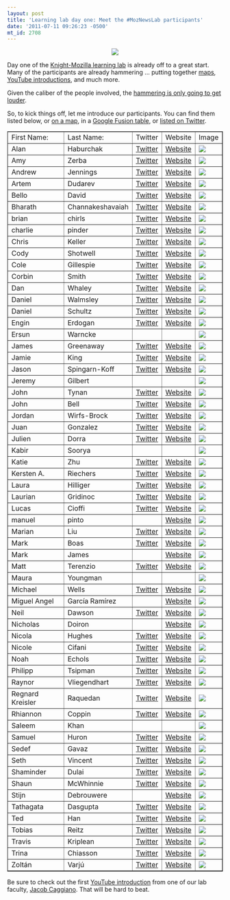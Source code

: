 ```yaml
---
layout: post
title: 'Learning lab day one: Meet the #MozNewsLab participants'
date: '2011-07-11 09:26:23 -0500'
mt_id: 2708
---
```

<div align="center"><img src="http://farm7.static.flickr.com/6143/5926039517_450a8cd69f_o.jpg" /></div>

Day one of the [Knight-Mozilla learning lab](http://p2pu.org/en/groups/knight-mozilla-learning-lab/) is already off to a great start. Many of the participants are already hammering ... putting together [maps](https://twitter.com/#!/Tathagata/status/90241350812966912), [YouTube introductions](http://www.youtube.com/watch?v=Yet8ZJWFQMs), and much more.

Given the caliber of the people involved, the [hammering is only going to get louder](http://search.twitter.com/search?q=&tag=MozNewsLab).

So, to kick things off, let me introduce our participants. You can find them listed below, or [on a map](http://0fe5189b.dotcloud.com/), in a [Google Fusion table](http://www.google.com/fusiontables/DataSource?snapid=S221680_8F8), or [listed on Twitter](http://ps.ht/qXpqI4).

<table border="1" width="100%">
  <tr>
    <td>First Name:</td>
    <td>Last Name:</td>
    <td>Twitter</td>
    <td>Website</td>
    <td>Image</td>
  </tr>
  <tr>
    <td>Alan</td>
    <td>Haburchak</td>
    <td><a href='http://twitter.com/ahaburchak'>Twitter</a></td>
    <td><a href='http://alanhaburchak.com'>Website</a></td>
    <td><img src='http://src.sencha.io/60/https://donate.mozilla.org/page/file/51c7d516c2dcc2e71b_2gm6b957a.jpg' /></td>
  </tr>
  <tr>
    <td>Amy</td>
    <td>Zerba</td>
    <td><a href='http://twitter.com/amyzerba'>Twitter</a></td>
    <td><a href='http://www.amyzerba.com'>Website</a></td>
    <td><img src='http://src.sencha.io/60/https://donate.mozilla.org/page/file/0cdc9ae76fe7bfffca_vdm6iyxys.jpg' /></td>
  </tr>
  <tr>
    <td>Andrew</td>
    <td>Jennings</td>
    <td><a href='http://twitter.com/'>Twitter</a></td>
    <td><a href='http://'>Website</a></td>
    <td><img src='http://src.sencha.io/60/https://donate.mozilla.org/page/file/eceedf09405cb2783a_xbqmv2s4b.jpg' /></td>
  </tr>
  <tr>
    <td>Artem</td>
    <td>Dudarev</td>
    <td><a href='http://twitter.com/dudarev'>Twitter</a></td>
    <td><a href='http://dudarev.com/blog'>Website</a></td>
    <td><img src='http://src.sencha.io/60/https://donate.mozilla.org/page/-/mojo/artem.JPG' /></td>
  </tr>
  <tr>
    <td>Bello</td>
    <td>David</td>
    <td><a href='http://twitter.com/dhbello'>Twitter</a></td>
    <td><a href='http://dhbello.wordpress.com/'>Website</a></td>
    <td><img src='http://src.sencha.io/60/https://donate.mozilla.org/page/-/mojo/dave%20bello%20landino%20pic.jpg' /></td>
  </tr>
  <tr>
    <td>Bharath</td>
    <td>Channakeshavaiah</td>
    <td><a href='http://twitter.com/bharath_keshav'>Twitter</a></td>
    <td><a href='http://www.bharathkeshav.me'>Website</a></td>
    <td><img src='http://src.sencha.io/60/https://donate.mozilla.org/page/file/ca5f99c929d01ad69d_ebm6bhd34.jpg' /></td>
  </tr>
  <tr>
    <td>brian</td>
    <td>chirls</td>
    <td><a href='http://twitter.com/bchirls'>Twitter</a></td>
    <td><a href='http://chirls.com'>Website</a></td>
    <td><img src='http://src.sencha.io/60/http://chirls.com/wp-content/uploads/2007/11/brian_camera_sm.jpg' /></td>
  </tr>
  <tr>
    <td>charlie</td>
    <td>pinder</td>
    <td><a href='http://twitter.com/pindec'>Twitter</a></td>
    <td><a href='http://pindec.co.uk'>Website</a></td>
    <td><img src='http://src.sencha.io/60/https://donate.mozilla.org/page/file/24019fafaa74f84b9f_1q6mvyaoa.jpg' /></td>
  </tr>
  <tr>
    <td>Chris</td>
    <td>Keller</td>
    <td><a href='http://twitter.com/chrislkeller'>Twitter</a></td>
    <td><a href='http://www.chrislkeller.com/'>Website</a></td>
    <td><img src='http://src.sencha.io/60/https://donate.mozilla.org/page/file/10646ef5cadcd1dc10_gfm6bngb4.jpg' /></td>
  </tr>
  <tr>
    <td>Cody</td>
    <td>Shotwell</td>
    <td><a href='http://twitter.com/codyshotwell'>Twitter</a></td>
    <td><a href='http://codyshotwell.com'>Website</a></td>
    <td><img src='http://src.sencha.io/60/https://donate.mozilla.org/page/file/3b3734b58a74d813f1_4cm6bxw5h.jpg' /></td>
  </tr>
  <tr>
    <td>Cole</td>
    <td>Gillespie</td>
    <td><a href='http://twitter.com/theCole'>Twitter</a></td>
    <td><a href='http://blog.colegillespie.com'>Website</a></td>
    <td><img src='http://src.sencha.io/60/https://donate.mozilla.org/page/file/8a600b7e9ded05fd99_v6wsmv66q.jpg' /></td>
  </tr>
  <tr>
    <td>Corbin</td>
    <td>Smith</td>
    <td><a href='http://twitter.com/corbinsmith'>Twitter</a></td>
    <td><a href='http://www.corbinsmith.ca'>Website</a></td>
    <td><img src='http://src.sencha.io/60/https://donate.mozilla.org/page/file/a1b123f373852e7648_6v68mvft2.jpg' /></td>
  </tr>
  <tr>
    <td>Dan</td>
    <td>Whaley</td>
    <td><a href='http://twitter.com/dwhly'>Twitter</a></td>
    <td><a href='http://hypothes.is'>Website</a></td>
    <td><img src='http://src.sencha.io/60/https://donate.mozilla.org/page/file/88f8fc78bc97a102e4_7u2cmvnk6.jpg' /></td>
  </tr>
  <tr>
    <td>Daniel</td>
    <td>Walmsley</td>
    <td><a href='http://twitter.com/danwalmsley'>Twitter</a></td>
    <td><a href='http://danwalmsley.com'>Website</a></td>
    <td><img src='http://src.sencha.io/60/https://donate.mozilla.org/page/file/cdbfdd36711eab7004_04p6mv6a3.jpg' /></td>
  </tr>
  <tr>
    <td>Daniel</td>
    <td>Schultz</td>
    <td><a href='http://twitter.com/slifty'>Twitter</a></td>
    <td><a href='http://www.slifty.com'>Website</a></td>
    <td><img src='http://src.sencha.io/60/https://donate.mozilla.org/page/file/c976990c7caf67c093_2sumvyhzw.jpg' /></td>
  </tr>
  <tr>
    <td>Engin</td>
    <td>Erdogan</td>
    <td><a href='http://twitter.com/erdogan'>Twitter</a></td>
    <td><a href='http://engin-erdogan.com'>Website</a></td>
    <td><img src='http://src.sencha.io/60/https://donate.mozilla.org/page/file/08e314ab5967c1f646_bzm6bhuwo.jpg' /></td>
  </tr>
  <tr>
    <td>Ersun</td>
    <td>Warncke</td>
    <td>&nbsp;</td>
    <td>&nbsp;</td>
    <td><img src='http://src.sencha.io/60/http://www.gravatar.com/avatar/00000000000000000000000000000000?d=mm' /></td>
  </tr>
  <tr>
    <td>James</td>
    <td>Greenaway</td>
    <td><a href='http://twitter.com/jvgreenaway'>Twitter</a></td>
    <td><a href='http://'>Website</a></td>
    <td><img src='http://src.sencha.io/60/https://si0.twimg.com/profile_images/1155714053/photo.jpeg' /></td>
  </tr>
  <tr>
    <td>Jamie</td>
    <td>King</td>
    <td><a href='http://twitter.com/jamie_jk'>Twitter</a></td>
    <td><a href='http://vodo.net'>Website</a></td>
    <td><img src='http://src.sencha.io/60/https://donate.mozilla.org/page/file/689a941d9994732b0c_519rmv9kb.jpg' /></td>
  </tr>
  <tr>
    <td>Jason</td>
    <td>Spingarn-Koff</td>
    <td><a href='http://twitter.com/Life2pointO'>Twitter</a></td>
    <td><a href='http://jskoff.com'>Website</a></td>
    <td><img src='http://src.sencha.io/60/https://donate.mozilla.org/page/-/mojo/Jason%20Spingarn-Koff.jpg' /></td>
  </tr>
  <tr>
    <td>Jeremy</td>
    <td>Gilbert</td>
    <td>&nbsp;</td>
    <td>&nbsp;</td>
    <td><img src='http://src.sencha.io/60/http://www.gravatar.com/avatar/00000000000000000000000000000000?d=mm' /></td>
  </tr>
  <tr>
    <td>John</td>
    <td>Tynan</td>
    <td><a href='http://twitter.com/johntynan'>Twitter</a></td>
    <td><a href='http://opensourcebroadcasting.blogspot.com/'>Website</a></td>
    <td><img src='http://src.sencha.io/60/https://donate.mozilla.org/page/-/mojo/tynan_john.jpg' /></td>
  </tr>
  <tr>
    <td>John</td>
    <td>Bell</td>
    <td><a href='http://twitter.com/nmdjohn'>Twitter</a></td>
    <td><a href='http://www.nmdjohn.com/'>Website</a></td>
    <td><img src='http://src.sencha.io/60/https://donate.mozilla.org/page/-/mojo/bell_john.jpg' /></td>
  </tr>
  <tr>
    <td>Jordan</td>
    <td>Wirfs-Brock</td>
    <td><a href='http://twitter.com/jordanwb'>Twitter</a></td>
    <td><a href='http://jordanwb.com'>Website</a></td>
    <td><img src='http://src.sencha.io/60/https://donate.mozilla.org/page/-/mojo/Jordan%20WB_headshot.jpg' /></td>
  </tr>
  <tr>
    <td>Juan</td>
    <td>Gonzalez</td>
    <td><a href='http://twitter.com/globalculture'>Twitter</a></td>
    <td><a href='http://tribal.mx/'>Website</a></td>
    <td><img src='http://src.sencha.io/60/https://donate.mozilla.org/page/file/a55740977795afa3a1_80umv263u.jpg' /></td>
  </tr>
  <tr>
    <td>Julien</td>
    <td>Dorra</td>
    <td><a href='http://twitter.com/juliendorra'>Twitter</a></td>
    <td><a href='http://juliendorra.com'>Website</a></td>
    <td><img src='http://src.sencha.io/60/https://donate.mozilla.org/page/file/8c1a5d7b5a0623e9d8_7p5kmvqh0.jpg' /></td>
  </tr>
  <tr>
    <td>Kabir</td>
    <td>Soorya</td>
    <td>&nbsp;</td>
    <td>&nbsp;</td>
    <td><img src='http://src.sencha.io/60/http://www.gravatar.com/avatar/00000000000000000000000000000000?d=mm' /></td>
  </tr>
  <tr>
    <td>Katie</td>
    <td>Zhu</td>
    <td><a href='http://twitter.com/kzhu91'>Twitter</a></td>
    <td><a href='http://blog.k-zhu.com'>Website</a></td>
    <td><img src='http://src.sencha.io/60/http://www.gravatar.com/avatar/00000000000000000000000000000000?d=mm' /></td>
  </tr>
  <tr>
    <td>Kersten A.</td>
    <td>Riechers</td>
    <td><a href='http://twitter.com/dasKerst'>Twitter</a></td>
    <td><a href='http://corrigo.org'>Website</a></td>
    <td><img src='http://src.sencha.io/60/https://donate.mozilla.org/page/file/312d9866f81faf94cb_x4lmv2vqw.jpg' /></td>
  </tr>
  <tr>
    <td>Laura</td>
    <td>Hilliger</td>
    <td><a href='http://twitter.com/epilepticrabbit'>Twitter</a></td>
    <td><a href='http://www.zythepsary.com'>Website</a></td>
    <td><img src='http://src.sencha.io/60/https://donate.mozilla.org/page/file/7f63b2e9bf1757da83_gxm6bx1t1.jpg' /></td>
  </tr>
  <tr>
    <td>Laurian</td>
    <td>Gridinoc</td>
    <td><a href='http://twitter.com/gridinoc'>Twitter</a></td>
    <td><a href='http://gridinoc.name/blog/'>Website</a></td>
    <td><img src='http://src.sencha.io/60/https://donate.mozilla.org/page/file/cc171d34a56556054b_utkmvyuw3.jpg' /></td>
  </tr>
  <tr>
    <td>Lucas</td>
    <td>Cioffi</td>
    <td><a href='http://twitter.com/athenabridge'>Twitter</a></td>
    <td><a href='http://onlinetownhalls.com'>Website</a></td>
    <td><img src='http://src.sencha.io/60/https://donate.mozilla.org/page/file/5c1d5e17ea641ef3d1_9ldmv2vw1.jpg' /></td>
  </tr>
  <tr>
    <td>manuel</td>
    <td>pinto</td>
    <td>&nbsp;</td>
    <td><a href='http://mojo-demo.weebly.com'>Website</a></td>
    <td><img src='http://src.sencha.io/60/https://donate.mozilla.org/page/file/f31dc2632df8329f14_szrmv2dun.jpg' /></td>
  </tr>
  <tr>
    <td>Marian</td>
    <td>Liu</td>
    <td><a href='http://twitter.com/marianliu'>Twitter</a></td>
    <td><a href='http://marianbackstage.tumblr.com/'>Website</a></td>
    <td><img src='http://src.sencha.io/60/https://donate.mozilla.org/page/-/mojo/marian_frontsmall.jpg' /></td>
  </tr>
  <tr>
    <td>Mark</td>
    <td>Boas</td>
    <td><a href='http://twitter.com/maboa'>Twitter</a></td>
    <td><a href='http://happyworm.com'>Website</a></td>
    <td><img src='http://src.sencha.io/60/http://farm6.static.flickr.com/5227/5724012086_ffb16c9d3b_m.jpg' /></td>
  </tr>
  <tr>
    <td>Mark</td>
    <td>James</td>
    <td>&nbsp;</td>
    <td><a href='http://makethecase.net/wiki/User:Mrj'>Website</a></td>
    <td><img src='http://src.sencha.io/60/https://donate.mozilla.org/page/file/095e0d80c5b1acef19_rl8mvyxe0.jpg' /></td>
  </tr>
  <tr>
    <td>Matt</td>
    <td>Terenzio</td>
    <td><a href='http://twitter.com/mterenzio'>Twitter</a></td>
    <td><a href='http://journalab.com'>Website</a></td>
    <td><img src='http://src.sencha.io/60/https://donate.mozilla.org/page/-/mojo/Terenzio.jpg' /></td>
  </tr>
  <tr>
    <td>Maura</td>
    <td>Youngman</td>
    <td>&nbsp;</td>
    <td>&nbsp;</td>
    <td><img src='http://src.sencha.io/60/http://www.gravatar.com/avatar/00000000000000000000000000000000?d=mm' /></td>
  </tr>
  <tr>
    <td>Michael</td>
    <td>Wells</td>
    <td><a href='http://twitter.com/michael_d_wells'>Twitter</a></td>
    <td><a href='http://michaeldwells.wordpress.com/'>Website</a></td>
    <td><img src='http://src.sencha.io/60/https://donate.mozilla.org/page/file/06f52884229bba4bb9_8bm6bnpju.jpg' /></td>
  </tr>
  <tr>
    <td>Miguel Angel</td>
    <td>García Ramírez</td>
    <td>&nbsp;</td>
    <td><a href='http://'>Website</a></td>
    <td><img src='http://src.sencha.io/60/http://www.gravatar.com/avatar/00000000000000000000000000000000?d=mm' /></td>
  </tr>
  <tr>
    <td>Neil</td>
    <td>Dawson</td>
    <td><a href='http://twitter.com/neildawson'>Twitter</a></td>
    <td><a href='http://www.neildawson.org'>Website</a></td>
    <td><img src='http://src.sencha.io/60/http://neildawson.org/content/about/background.jpg' /></td>
  </tr>
  <tr>
    <td>Nicholas</td>
    <td>Doiron</td>
    <td>&nbsp;</td>
    <td><a href='http://mapadelsur.blogspot.com'>Website</a></td>
    <td><img src='http://src.sencha.io/60/http://www.gravatar.com/avatar/4394a2becb1557c9998c85263bfa139b?s=180&d=wavatar' /></td>
  </tr>
  <tr>
    <td>Nicola</td>
    <td>Hughes</td>
    <td><a href='http://twitter.com/datamineruk'>Twitter</a></td>
    <td><a href='http://datamineruk.wordpress.com'>Website</a></td>
    <td><img src='http://src.sencha.io/60/https://donate.mozilla.org/page/file/8dfcbc4d532aafacf7_d26gmverd.jpg' /></td>
  </tr>
  <tr>
    <td>Nicole</td>
    <td>Cifani</td>
    <td><a href='http://twitter.com/cifanic'>Twitter</a></td>
    <td><a href='http://nicolecifani.com'>Website</a></td>
    <td><img src='http://src.sencha.io/60/https://donate.mozilla.org/page/-/mojo/nicolecifani.jpeg' /></td>
  </tr>
  <tr>
    <td>Noah</td>
    <td>Echols</td>
    <td><a href='http://twitter.com/nvechols'>Twitter</a></td>
    <td><a href='http://www.viraldiscourse.com'>Website</a></td>
    <td><img src='http://src.sencha.io/60/https://donate.mozilla.org/page/-/mojo/noah.jpg' /></td>
  </tr>
  <tr>
    <td>Philipp</td>
    <td>Tsipman</td>
    <td><a href='http://twitter.com/ptsi'>Twitter</a></td>
    <td><a href='http://www.datacurious.org/'>Website</a></td>
    <td><img src='http://src.sencha.io/60/https://donate.mozilla.org/page/file/acd0512339a2ba1eaa_yq9mvyp50.jpg' /></td>
  </tr>
  <tr>
    <td>Raynor</td>
    <td>Vliegendhart</td>
    <td><a href='http://twitter.com/ShinNoNoir'>Twitter</a></td>
    <td><a href='http://blog.shinnonoir.nl'>Website</a></td>
    <td><img src='http://src.sencha.io/60/http://en.gravatar.com/userimage/15324543/f336661ca0489a416b5cf2defc9a48d4.jpg?size=200' /></td>
  </tr>
  <tr>
    <td>Regnard Kreisler</td>
    <td>Raquedan</td>
    <td><a href='http://twitter.com/regnard'>Twitter</a></td>
    <td><a href='http://www.regnardraquedan.com'>Website</a></td>
    <td><img src='http://src.sencha.io/60/https://donate.mozilla.org/page/-/mojo/regnard-pic.jpg' /></td>
  </tr>
  <tr>
    <td>Rhiannon</td>
    <td>Coppin</td>
    <td><a href='http://twitter.com/coppinr'>Twitter</a></td>
    <td><a href='http://rhiannoncoppin.com'>Website</a></td>
    <td><img src='http://src.sencha.io/60/https://donate.mozilla.org/page/file/44b07386e9d71e8341_88xmvyo95.jpg' /></td>
  </tr>
  <tr>
    <td>Saleem</td>
    <td>Khan</td>
    <td>&nbsp;</td>
    <td>&nbsp;</td>
    <td><img src='http://src.sencha.io/60/http://www.gravatar.com/avatar/00000000000000000000000000000000?d=mm' /></td>
  </tr>
  <tr>
    <td>Samuel</td>
    <td>Huron</td>
    <td><a href='http://twitter.com/cybunk'>Twitter</a></td>
    <td><a href='http://www.cybunk.com'>Website</a></td>
    <td><img src='http://src.sencha.io/60/https://donate.mozilla.org/page/file/29d4f7b0693122f908_g80cmvhka.jpg' /></td>
  </tr>
  <tr>
    <td>Sedef</td>
    <td>Gavaz</td>
    <td><a href='http://twitter.com/sedefgavaz'>Twitter</a></td>
    <td><a href='http://sedefgavaz.tumblr.com/'>Website</a></td>
    <td><img src='http://src.sencha.io/60/https://donate.mozilla.org/page/-/mojo/sedefprop.jpg' /></td>
  </tr>
  <tr>
    <td>Seth</td>
    <td>Vincent</td>
    <td><a href='http://twitter.com/sethdvincent'>Twitter</a></td>
    <td><a href='http://sethvincent.com'>Website</a></td>
    <td><img src='http://src.sencha.io/60/https://donate.mozilla.org/page/-/mojo/seth.vincent.jpg' /></td>
  </tr>
  <tr>
    <td>Shaminder</td>
    <td>Dulai</td>
    <td><a href='http://twitter.com/SDulai'>Twitter</a></td>
    <td><a href='http://www.shaminderdulai.com/about/blog'>Website</a></td>
    <td><img src='http://src.sencha.io/60/https://donate.mozilla.org/page/-/mojo/Shaminder_jpg_700x467_q85.jpeg' /></td>
  </tr>
  <tr>
    <td>Shaun</td>
    <td>McWhinnie</td>
    <td><a href='http://twitter.com/Himseelf'>Twitter</a></td>
    <td><a href='http://Howzitgaun.com'>Website</a></td>
    <td><img src='http://src.sencha.io/60/http://www.gravatar.com/avatar/00000000000000000000000000000000?d=mm' /></td>
  </tr>
  <tr>
    <td>Stijn</td>
    <td>Debrouwere</td>
    <td>&nbsp;</td>
    <td><a href='http://stdout.be'>Website</a></td>
    <td><img src='http://src.sencha.io/60/https://donate.mozilla.org/page/-/mojo/stijin.jpg' /></td>
  </tr>
  <tr>
    <td>Tathagata</td>
    <td>Dasgupta</td>
    <td><a href='http://twitter.com/tathagata'>Twitter</a></td>
    <td><a href='http://tathagatadg.blogspot.com'>Website</a></td>
    <td><img src='http://src.sencha.io/60/http://www.gravatar.com/avatar/00000000000000000000000000000000?d=mm' /></td>
  </tr>
  <tr>
    <td>Ted</td>
    <td>Han</td>
    <td><a href='http://twitter.com/knowtheory'>Twitter</a></td>
    <td><a href='http://blog.knowtheory.net'>Website</a></td>
    <td><img src='http://src.sencha.io/60/http://knowtheory.net/img/hat_shot_300px.jpg' /></td>
  </tr>
  <tr>
    <td>Tobias</td>
    <td>Reitz</td>
    <td><a href='http://twitter.com/don_journaille'>Twitter</a></td>
    <td><a href='http://corrigo.org'>Website</a></td>
    <td><img src='http://src.sencha.io/60/https://donate.mozilla.org/page/file/85fdb3142bc96b73c0_sc4zmvf01.jpg' /></td>
  </tr>
  <tr>
    <td>Travis</td>
    <td>Kriplean</td>
    <td><a href='http://twitter.com/hotvig'>Twitter</a></td>
    <td><a href='http://abstract.cs.washington.edu/~travis/'>Website</a></td>
    <td><img src='http://src.sencha.io/60/https://donate.mozilla.org/page/file/51765a5c5e4efd5de3_prbmv2o80.jpg' /></td>
  </tr>
  <tr>
    <td>Trina</td>
    <td>Chiasson</td>
    <td><a href='http://twitter.com/trinachi'>Twitter</a></td>
    <td><a href='http://trina.ch/blog'>Website</a></td>
    <td><img src='http://src.sencha.io/60/https://donate.mozilla.org/page/file/89978d01c7fe89e144_auvvmvj3n.jpg' /></td>
  </tr>
  <tr>
    <td>Zoltán</td>
    <td>Varjú</td>
    <td><a href='http://twitter.com/zoltanvarju'>Twitter</a></td>
    <td><a href='http://formalthoughts.posterous.com/'>Website</a></td>
    <td><img src='http://src.sencha.io/60/https://donate.mozilla.org/page/-/mojo/zoltan_varju.jpg' /></td>
  </tr>
</table>

Be sure to check out the first [YouTube introduction](http://youtu.be/Yet8ZJWFQMs) from one of our lab faculty, [Jacob Caggiano](http://p2pu.org/en/futuresoup/). That will be hard to beat.
